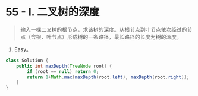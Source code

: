 # 55 - I. 二叉树的深度

> 输入一棵二叉树的根节点，求该树的深度。从根节点到叶节点依次经过的节点（含根、叶节点）形成树的一条路径，最长路径的长度为树的深度。

1. Easy。

```java
class Solution {
    public int maxDepth(TreeNode root) {
        if (root == null) return 0;
        return 1+Math.max(maxDepth(root.left), maxDepth(root.right));
    }
}
```

